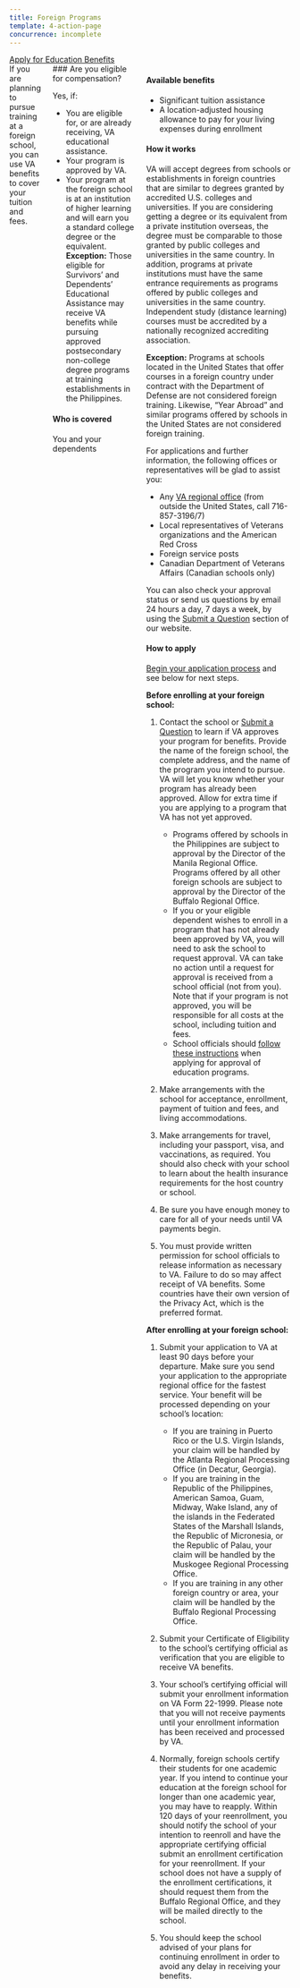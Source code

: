 ```yaml
---
title: Foreign Programs
template: 4-action-page
concurrence: incomplete
---
```


<div class="main" role="main" markdown="0">

<div class="action-bar">
  <div class="row">
    <div class="small-12 columns">
      <a class="usa-button-primary" href="/education/apply-for-education-benefits/">Apply for Education Benefits</a>
    </div>
  </div>
</div>

<div class="section one" markdown="0">
<div class="primary" markdown="0">

<div class="row" markdown="0">
<div class="small-12 columns" markdown="1">
<div markdown="1">
If you are planning to pursue training at a foreign school, you can use VA benefits to cover your tuition and fees.
</div>
<div class="call-out" markdown="1">
### Are you eligible for compensation?

Yes, if:

- You are eligible for, or are already receiving, VA educational assistance.
- Your program is approved by VA.
- Your program at the foreign school is at an institution of higher learning and will earn you a standard college degree or the equivalent. **Exception:** Those eligible for Survivors’ and Dependents’ Educational Assistance may receive VA benefits while pursuing approved postsecondary non-college degree programs at training establishments in the Philippines.



#### Who is covered

You and your dependents

</div>

<div markdown="1">

#### Available benefits

- Significant tuition assistance
- A location-adjusted housing allowance to pay for your living expenses during enrollment

#### How it works

VA will accept degrees from schools or establishments in foreign countries that are similar to degrees granted by accredited U.S. colleges and universities. If you are considering getting a degree or its equivalent from a private institution overseas, the degree must be comparable to those granted by public colleges and universities in the same country. In addition, programs at private institutions must have the same entrance requirements as programs offered by public colleges and universities in the same country. Independent study (distance learning) courses must be accredited by a nationally recognized accrediting association.

**Exception:** Programs at schools located in the United States that offer courses in a foreign country under contract with the Department of Defense are not considered foreign training. Likewise, “Year Abroad” and similar programs offered by schools in the United States are not considered foreign training.

For applications and further information, the following offices or representatives will be glad to assist you:

- Any [VA regional office](http://www.benefits.va.gov/benefits/offices.asp) (from outside the United States, call 716-857-3196/7)
- Local representatives of Veterans organizations and the American Red Cross
- Foreign service posts
- Canadian Department of Veterans Affairs (Canadian schools only)

You can also check your approval status or send us questions by email 24 hours a day, 7 days a week, by using the [Submit a Question](http://www.benefits.va.gov/gibill/ext_redirect.asp?url=https://gibill.custhelp.com/app/ask/) section of our website.

#### How to apply

[Begin your application process](/education/apply-for-education-benefits/) and see below for next steps.

**Before enrolling at your foreign school:**

1.	Contact the school or [Submit a Question](http://www.benefits.va.gov/gibill/ext_redirect.asp?url=https://gibill.custhelp.com/app/ask/) to learn if VA approves your program for benefits. Provide the name of the foreign school, the complete address, and the name of the program you intend to pursue. VA will let you know whether your program has already been approved. Allow for extra time if you are applying to a program that VA has not yet approved.
    -	Programs offered by schools in the Philippines are subject to approval by the Director of the Manila Regional Office. Programs offered by all other foreign schools are subject to approval by the Director of the Buffalo Regional Office.
    -	If you or your eligible dependent wishes to enroll in a program that has not already been approved by VA, you will need to ask the school to request approval. VA can take no action until a request for approval is received from a school official (not from you). Note that if your program is not approved, you will be responsible for all costs at the school, including tuition and fees.
    -	School officials should [follow these instructions](http://benefits.va.gov/gibill/foreign_program_approval_information_for_schools.asp) when applying for approval of education programs.

2.	Make arrangements with the school for acceptance, enrollment, payment of tuition and fees, and living accommodations.
3.	Make arrangements for travel, including your passport, visa, and vaccinations, as required. You should also check with your school to learn about the health insurance requirements for the host country or school.
4.	Be sure you have enough money to care for all of your needs until VA payments begin.
5.	You must provide written permission for school officials to release information as necessary to VA. Failure to do so may affect receipt of VA benefits. Some countries have their own version of the Privacy Act, which is the preferred format.

**After enrolling at your foreign school:**

1.	Submit your application to VA at least 90 days before your departure. Make sure you send your application to the appropriate regional office for the fastest service. Your benefit will be processed depending on your school’s location:
    -	If you are training in Puerto Rico or the U.S. Virgin Islands, your claim will be handled by the Atlanta Regional       Processing Office (in Decatur, Georgia).
    -	If you are training in the Republic of the Philippines, American Samoa, Guam, Midway, Wake Island, any of the islands in the Federated States of the Marshall Islands, the Republic of Micronesia, or the Republic of Palau, your claim will be handled by the Muskogee Regional Processing Office.
    -	If you are training in any other foreign country or area, your claim will be handled by the Buffalo Regional Processing Office.

2.	Submit your Certificate of Eligibility to the school’s certifying official as verification that you are eligible to receive VA benefits.
3.	Your school’s certifying official will submit your enrollment information on VA Form 22-1999. Please note that you will not receive payments until your enrollment information has been received and processed by VA.
4.	Normally, foreign schools certify their students for one academic year. If you intend to continue your education at the foreign school for longer than one academic year, you may have to reapply. Within 120 days of your reenrollment, you should notify the school of your intention to reenroll and have the appropriate certifying official submit an enrollment certification for your reenrollment. If your school does not have a supply of the enrollment certifications, it should request them from the Buffalo Regional Office, and they will be mailed directly to the school.
5.	You should keep the school advised of your plans for continuing enrollment in order to avoid any delay in receiving your benefits.
</div>
</div>

</div>
</div>

</div>

</div>
